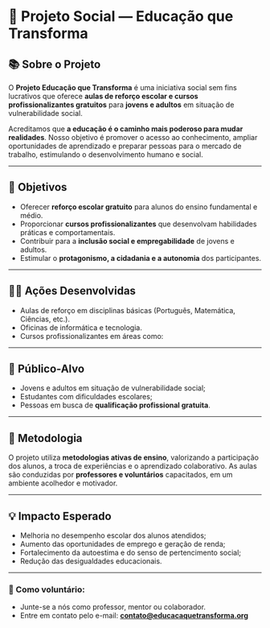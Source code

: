 # 🧩 Projeto Social — Educação que Transforma

## 📚 Sobre o Projeto
O **Projeto Educação que Transforma** é uma iniciativa social sem fins lucrativos que oferece **aulas de reforço escolar e cursos profissionalizantes gratuitos** para **jovens e adultos** em situação de vulnerabilidade social.

Acreditamos que **a educação é o caminho mais poderoso para mudar realidades**. Nosso objetivo é promover o acesso ao conhecimento, ampliar oportunidades de aprendizado e preparar pessoas para o mercado de trabalho, estimulando o desenvolvimento humano e social.

---

## 🎯 Objetivos
- Oferecer **reforço escolar gratuito** para alunos do ensino fundamental e médio.  
- Proporcionar **cursos profissionalizantes** que desenvolvam habilidades práticas e comportamentais.  
- Contribuir para a **inclusão social e empregabilidade** de jovens e adultos.  
- Estimular o **protagonismo, a cidadania e a autonomia** dos participantes.

---

## 👩‍🏫 Ações Desenvolvidas
- Aulas de reforço em disciplinas básicas (Português, Matemática, Ciências, etc.).  
- Oficinas de informática e tecnologia.  
- Cursos profissionalizantes em áreas como:  

---

## 🤝 Público-Alvo
- Jovens e adultos em situação de vulnerabilidade social;  
- Estudantes com dificuldades escolares;  
- Pessoas em busca de **qualificação profissional gratuita**.

---

## 🧠 Metodologia
O projeto utiliza **metodologias ativas de ensino**, valorizando a participação dos alunos, a troca de experiências e o aprendizado colaborativo. As aulas são conduzidas por **professores e voluntários** capacitados, em um ambiente acolhedor e motivador.

---

## 💡 Impacto Esperado
- Melhoria no desempenho escolar dos alunos atendidos;  
- Aumento das oportunidades de emprego e geração de renda;  
- Fortalecimento da autoestima e do senso de pertencimento social;  
- Redução das desigualdades educacionais.

---

### 💖 Como voluntário:
- Junte-se a nós como professor, mentor ou colaborador.  
- Entre em contato pelo e-mail: **contato@educacaquetransforma.org**


